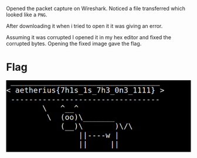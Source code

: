 Opened the packet capture on Wireshark.
Noticed a file transferred which looked like a `PNG`.

After downloading it when i tried to open it it was giving an error. 

Assuming it was corrupted I opened it in my hex editor and fixed the corrupted bytes.
Opening the fixed image gave the flag.

# Flag
![Flag](./cor.png)